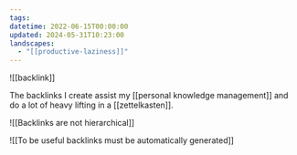 ```yaml
---
tags: 
datetime: 2022-06-15T00:00:00
updated: 2024-05-31T10:23:00
landscapes:
  - "[[productive-laziness]]"
---
```

![[backlink]]

The backlinks I create assist my [[personal knowledge management]] and do a lot of heavy lifting in a [[zettelkasten]].

![[Backlinks are not hierarchical]]

![[To be useful backlinks must be automatically generated]]
